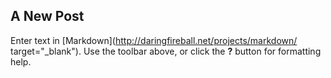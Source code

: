 ## A New Post

Enter text in [Markdown](http://daringfireball.net/projects/markdown/ target="_blank"). Use the toolbar above, or click the **?** button for formatting help.
